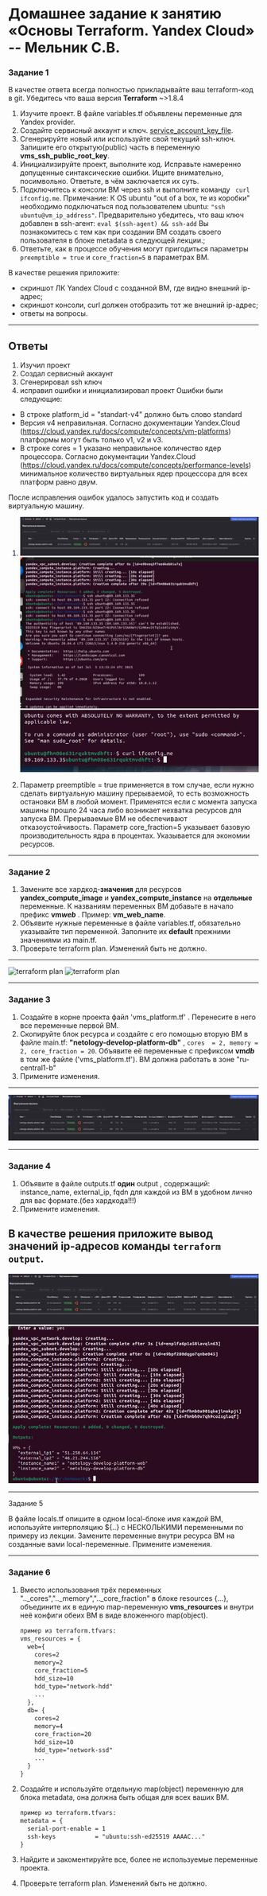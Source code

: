 # Домашнее задание к занятию «Основы Terraform. Yandex Cloud» -- Мельник С.В.

### Задание 1

В качестве ответа всегда полностью прикладывайте ваш terraform-код в git.
Убедитесь что ваша версия **Terraform** ~>1.8.4

1. Изучите проект. В файле variables.tf объявлены переменные для Yandex provider.
2. Создайте сервисный аккаунт и ключ. [service_account_key_file](https://terraform-provider.yandexcloud.net).
3. Сгенерируйте новый или используйте свой текущий ssh-ключ. Запишите его открытую(public) часть в переменную **vms_ssh_public_root_key**.
4. Инициализируйте проект, выполните код. Исправьте намеренно допущенные синтаксические ошибки. Ищите внимательно, посимвольно. Ответьте, в чём заключается их суть.
5. Подключитесь к консоли ВМ через ssh и выполните команду ` curl ifconfig.me`.
   Примечание: К OS ubuntu "out of a box, те из коробки" необходимо подключаться под пользователем ubuntu: `"ssh ubuntu@vm_ip_address"`. Предварительно убедитесь, что ваш ключ добавлен в ssh-агент: `eval $(ssh-agent) && ssh-add` Вы познакомитесь с тем как при создании ВМ создать своего пользователя в блоке metadata в следующей лекции.;
6. Ответьте, как в процессе обучения могут пригодиться параметры `preemptible = true` и `core_fraction=5` в параметрах ВМ.

В качестве решения приложите:

- скриншот ЛК Yandex Cloud с созданной ВМ, где видно внешний ip-адрес;
- скриншот консоли, curl должен отобразить тот же внешний ip-адрес;
- ответы на вопросы.

---

## Ответы

1. Изучил проект
2. Создал сервисный аккаунт
3. Сгенерировал ssh ключ
4. исправил ошибки и инициализировал проект
   Ошибки были следующие:

- В строке platform_id = "standart-v4" должно быть слово standard
- Версия v4 неправильная. Согласно документации Yandex.Cloud (https://cloud.yandex.ru/docs/compute/concepts/vm-platforms) платформы могут быть только v1, v2 и v3.
- В строке cores = 1 указано неправильное количество ядер процессора. Согласно документации Yandex.Cloud (https://cloud.yandex.ru/docs/compute/concepts/performance-levels) минимальное количество виртуальных ядер процессора для всех платформ равно двум.

После исправления ошибок удалось запустить код и создать виртуальную машину.

1. ![alt text](https://github.com/DeluxWebSite/ter-homeworks/blob/main/02/screenshots/Снимок%20экрана%202025-07-05%20в%2016.33.41.png)
   ![alt text](https://github.com/DeluxWebSite/ter-homeworks/blob/main/02/screenshots/Снимок%20экрана%202025-07-05%20в%2016.34.04.png)
   ![alt text](https://github.com/DeluxWebSite/ter-homeworks/blob/main/02/screenshots/Снимок%20экрана%202025-07-05%20в%2016.34.30.png)

2. Параметр preemptible = true применяется в том случае, если нужно сделать виртуальную машину прерываемой, то есть возможность остановки ВМ в любой момент. Применятся если с момента запуска машины прошло 24 часа либо возникает нехватка ресурсов для запуска ВМ. Прерываемые ВМ не обеспечивают отказоустойчивость. Параметр core_fraction=5 указывает базовую производительность ядра в процентах. Указывается для экономии ресурсов.

---

### Задание 2

1. Замените все хардкод-**значения** для ресурсов **yandex_compute_image** и **yandex_compute_instance** на **отдельные** переменные. К названиям переменных ВМ добавьте в начало префикс **vm*web*** . Пример: **vm_web_name**.
2. Объявите нужные переменные в файле variables.tf, обязательно указывайте тип переменной. Заполните их **default** прежними значениями из main.tf.
3. Проверьте terraform plan. Изменений быть не должно.

---

![terraform plan](https://github.com/DeluxWebSite/ter-homeworks/blob/main/02/screenshots/tf%20plan%202025-07-05%20в%2017.14.42.png)
![terraform plan](https://github.com/DeluxWebSite/ter-homeworks/blob/main/02/screenshots/tf%20plan%202%202025-07-05%20в%2017.16.49.png)

---

### Задание 3

1. Создайте в корне проекта файл 'vms_platform.tf' . Перенесите в него все переменные первой ВМ.
2. Скопируйте блок ресурса и создайте с его помощью вторую ВМ в файле main.tf: **"netology-develop-platform-db"** , `cores  = 2, memory = 2, core_fraction = 20`. Объявите её переменные с префиксом **vm*db*** в том же файле ('vms_platform.tf'). ВМ должна работать в зоне "ru-central1-b"
3. Примените изменения.

---

![+ vm db](https://github.com/DeluxWebSite/ter-homeworks/blob/main/02/screenshots/3-1%20Снимок%20экрана%202025-07-05%20в%2017.37.48.png)

---

### Задание 4

1. Объявите в файле outputs.tf **один** output , содержащий: instance_name, external_ip, fqdn для каждой из ВМ в удобном лично для вас формате.(без хардкода!!!)
2. Примените изменения.

## В качестве решения приложите вывод значений ip-адресов команды `terraform output`.

![outputs](https://github.com/DeluxWebSite/ter-homeworks/blob/main/02/screenshots/4-1%20Снимок%20экрана%202025-07-05%20в%2017.43.49.png)
![outputs](https://github.com/DeluxWebSite/ter-homeworks/blob/main/02/screenshots/4-2%20Снимок%20экрана%202025-07-05%20в%2017.43.39.png)

---

Задание 5

В файле locals.tf опишите в одном local-блоке имя каждой ВМ, используйте интерполяцию ${..} с НЕСКОЛЬКИМИ переменными по примеру из лекции.
Замените переменные внутри ресурса ВМ на созданные вами local-переменные.
Примените изменения.

---

### Задание 6

1. Вместо использования трёх переменных "..\_cores","..\_memory","..\_core_fraction" в блоке resources {...}, объедините их в единую map-переменную **vms_resources** и внутри неё конфиги обеих ВМ в виде вложенного map(object).
   ```
   пример из terraform.tfvars:
   vms_resources = {
     web={
       cores=2
       memory=2
       core_fraction=5
       hdd_size=10
       hdd_type="network-hdd"
       ...
     },
     db= {
       cores=2
       memory=4
       core_fraction=20
       hdd_size=10
       hdd_type="network-ssd"
       ...
     }
   }
   ```
2. Создайте и используйте отдельную map(object) переменную для блока metadata, она должна быть общая для всех ваших ВМ.

   ```
   пример из terraform.tfvars:
   metadata = {
     serial-port-enable = 1
     ssh-keys           = "ubuntu:ssh-ed25519 AAAAC..."
   }
   ```

3. Найдите и закоментируйте все, более не используемые переменные проекта.
4. Проверьте terraform plan. Изменений быть не должно.

[def]: https://github.com/DeluxWebSite/ter-homeworks/blob/main/02/screenshots/Снимок%20экрана%202025-07-05%20в%2016.33.41.png
